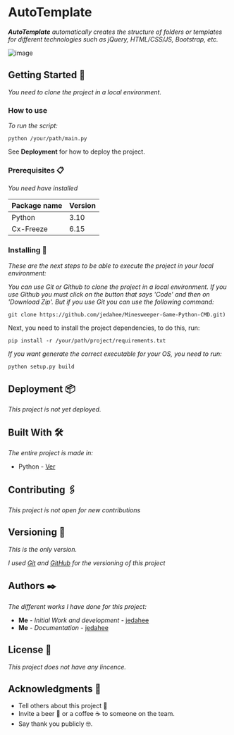 # AutoTemplate

_**AutoTemplate** automatically creates the structure of folders or templates for different technologies such as jQuery, HTML/CSS/JS, Bootstrap, etc._

![image](https://github.com/jedahee/Auto-Template-Python-CMD/assets/56111700/d98263a9-5934-4f31-b1ec-04c4b5e195fd)

## Getting Started 🚀

_You need to clone the project in a local environment._

### How to use



_To run the script:_

```
python /your/path/main.py
```

See **Deployment** for how to deploy the project.

### Prerequisites 📋

_You need have installed_

| Package name | Version |
| ------------ | ------- |
| Python       | 3.10    |
| Cx-Freeze    | 6.15    |

### Installing 🔧

_These are the next steps to be able to execute the project in your local environment:_

_You can use Git or Github to clone the project in a local environment. If you use Github you must click on the button that says 'Code' and then on 'Download Zip'. But if you use Git you can use the following command:_

```
git clone https://github.com/jedahee/Minesweeper-Game-Python-CMD.git)
```

Next, you need to install the project dependencies, to do this, run:

```
pip install -r /your/path/project/requirements.txt
```

_If you want generate the correct executable for your OS, you need to run:_

```
python setup.py build
```

## Deployment 📦

_This project is not yet deployed._

## Built With 🛠️

_The entire project is made in:_

* Python - [Ver](https://www.python.org/)

## Contributing 🖇️
_This project is not open for new contributions_

## Versioning 📌

_This is the only version._

_I used [Git](https://git-scm.com/) and [GitHub](https://github.com/) for the versioning of this project_

## Authors ✒️

_The different works I have done for this project:_

* **Me** - *Initial Work and development* - [jedahee](https://github.com/jedahee)
* **Me** - *Documentation* - [jedahee](https://github.com/jedahee) 

## License 📄

_This project does not have any lincence._

## Acknowledgments 🎁

* Tell others about this project 📢
* Invite a beer 🍺 or a coffee ☕ to someone on the team. 
* Say thank you publicly 🤓.

